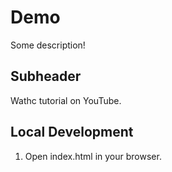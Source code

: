 # Demo

Some description!

## Subheader

Wathc tutorial on YouTube.


## Local Development

1. Open index.html in your browser.
